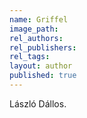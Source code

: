 ```yaml
---
name: Griffel
image_path:
rel_authors:
rel_publishers:
rel_tags:
layout: author
published: true
---
```


László Dállos.
